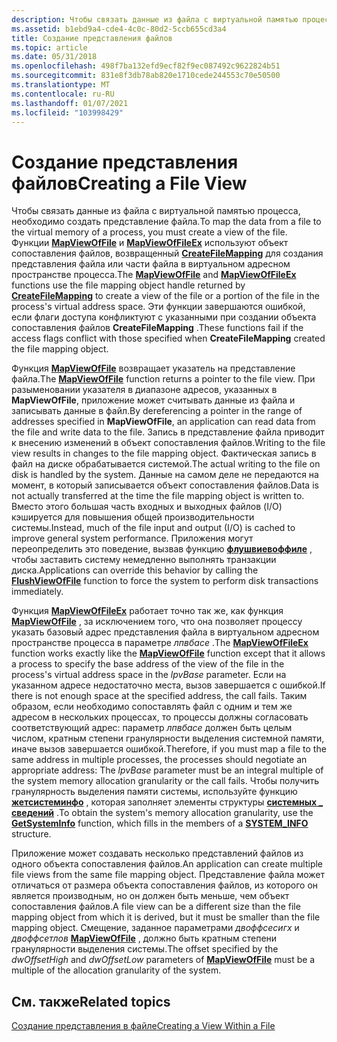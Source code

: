 ```yaml
---
description: Чтобы связать данные из файла с виртуальной памятью процесса, необходимо создать представление файла.
ms.assetid: b1ebd9a4-cde4-4c0c-80d2-5ccb655cd3a4
title: Создание представления файлов
ms.topic: article
ms.date: 05/31/2018
ms.openlocfilehash: 498f7ba132efd9ecf82f9ec087492c9622824b51
ms.sourcegitcommit: 831e8f3db78ab820e1710cede244553c70e50500
ms.translationtype: MT
ms.contentlocale: ru-RU
ms.lasthandoff: 01/07/2021
ms.locfileid: "103998429"
---
```

# <a name="creating-a-file-view"></a><span data-ttu-id="3f5d4-103">Создание представления файлов</span><span class="sxs-lookup"><span data-stu-id="3f5d4-103">Creating a File View</span></span>

<span data-ttu-id="3f5d4-104">Чтобы связать данные из файла с виртуальной памятью процесса, необходимо создать представление файла.</span><span class="sxs-lookup"><span data-stu-id="3f5d4-104">To map the data from a file to the virtual memory of a process, you must create a view of the file.</span></span> <span data-ttu-id="3f5d4-105">Функции [**MapViewOfFile**](/windows/win32/api/memoryapi/nf-memoryapi-mapviewoffile) и [**MapViewOfFileEx**](/windows/win32/api/memoryapi/nf-memoryapi-mapviewoffileex) используют объект сопоставления файлов, возвращенный [**CreateFileMapping**](/windows/desktop/api/WinBase/nf-winbase-createfilemappinga) для создания представления файла или части файла в виртуальном адресном пространстве процесса.</span><span class="sxs-lookup"><span data-stu-id="3f5d4-105">The [**MapViewOfFile**](/windows/win32/api/memoryapi/nf-memoryapi-mapviewoffile) and [**MapViewOfFileEx**](/windows/win32/api/memoryapi/nf-memoryapi-mapviewoffileex) functions use the file mapping object handle returned by [**CreateFileMapping**](/windows/desktop/api/WinBase/nf-winbase-createfilemappinga) to create a view of the file or a portion of the file in the process's virtual address space.</span></span> <span data-ttu-id="3f5d4-106">Эти функции завершаются ошибкой, если флаги доступа конфликтуют с указанными при создании объекта сопоставления файлов **CreateFileMapping** .</span><span class="sxs-lookup"><span data-stu-id="3f5d4-106">These functions fail if the access flags conflict with those specified when **CreateFileMapping** created the file mapping object.</span></span>

<span data-ttu-id="3f5d4-107">Функция [**MapViewOfFile**](/windows/win32/api/memoryapi/nf-memoryapi-mapviewoffile) возвращает указатель на представление файла.</span><span class="sxs-lookup"><span data-stu-id="3f5d4-107">The [**MapViewOfFile**](/windows/win32/api/memoryapi/nf-memoryapi-mapviewoffile) function returns a pointer to the file view.</span></span> <span data-ttu-id="3f5d4-108">При разыменовании указателя в диапазоне адресов, указанных в **MapViewOfFile**, приложение может считывать данные из файла и записывать данные в файл.</span><span class="sxs-lookup"><span data-stu-id="3f5d4-108">By dereferencing a pointer in the range of addresses specified in **MapViewOfFile**, an application can read data from the file and write data to the file.</span></span> <span data-ttu-id="3f5d4-109">Запись в представление файла приводит к внесению изменений в объект сопоставления файлов.</span><span class="sxs-lookup"><span data-stu-id="3f5d4-109">Writing to the file view results in changes to the file mapping object.</span></span> <span data-ttu-id="3f5d4-110">Фактическая запись в файл на диске обрабатывается системой.</span><span class="sxs-lookup"><span data-stu-id="3f5d4-110">The actual writing to the file on disk is handled by the system.</span></span> <span data-ttu-id="3f5d4-111">Данные на самом деле не передаются на момент, в который записывается объект сопоставления файлов.</span><span class="sxs-lookup"><span data-stu-id="3f5d4-111">Data is not actually transferred at the time the file mapping object is written to.</span></span> <span data-ttu-id="3f5d4-112">Вместо этого большая часть входных и выходных файлов (I/O) кэшируется для повышения общей производительности системы.</span><span class="sxs-lookup"><span data-stu-id="3f5d4-112">Instead, much of the file input and output (I/O) is cached to improve general system performance.</span></span> <span data-ttu-id="3f5d4-113">Приложения могут переопределить это поведение, вызвав функцию [**флушвиевоффиле**](/windows/win32/api/memoryapi/nf-memoryapi-flushviewoffile) , чтобы заставить систему немедленно выполнять транзакции диска.</span><span class="sxs-lookup"><span data-stu-id="3f5d4-113">Applications can override this behavior by calling the [**FlushViewOfFile**](/windows/win32/api/memoryapi/nf-memoryapi-flushviewoffile) function to force the system to perform disk transactions immediately.</span></span>

<span data-ttu-id="3f5d4-114">Функция [**MapViewOfFileEx**](/windows/win32/api/memoryapi/nf-memoryapi-mapviewoffileex) работает точно так же, как функция [**MapViewOfFile**](/windows/win32/api/memoryapi/nf-memoryapi-mapviewoffile) , за исключением того, что она позволяет процессу указать базовый адрес представления файла в виртуальном адресном пространстве процесса в параметре *лпвбасе* .</span><span class="sxs-lookup"><span data-stu-id="3f5d4-114">The [**MapViewOfFileEx**](/windows/win32/api/memoryapi/nf-memoryapi-mapviewoffileex) function works exactly like the [**MapViewOfFile**](/windows/win32/api/memoryapi/nf-memoryapi-mapviewoffile) function except that it allows a process to specify the base address of the view of the file in the process's virtual address space in the *lpvBase* parameter.</span></span> <span data-ttu-id="3f5d4-115">Если на указанном адресе недостаточно места, вызов завершается с ошибкой.</span><span class="sxs-lookup"><span data-stu-id="3f5d4-115">If there is not enough space at the specified address, the call fails.</span></span> <span data-ttu-id="3f5d4-116">Таким образом, если необходимо сопоставлять файл с одним и тем же адресом в нескольких процессах, то процессы должны согласовать соответствующий адрес: параметр *лпвбасе* должен быть целым числом, кратным степени гранулярности выделения системной памяти, иначе вызов завершается ошибкой.</span><span class="sxs-lookup"><span data-stu-id="3f5d4-116">Therefore, if you must map a file to the same address in multiple processes, the processes should negotiate an appropriate address: The *lpvBase* parameter must be an integral multiple of the system memory allocation granularity or the call fails.</span></span> <span data-ttu-id="3f5d4-117">Чтобы получить гранулярность выделения памяти системы, используйте функцию [**жетсистеминфо**](/windows/win32/api/sysinfoapi/nf-sysinfoapi-getsysteminfo) , которая заполняет элементы структуры [**системных \_ сведений**](/windows/win32/api/sysinfoapi/ns-sysinfoapi-system_info) .</span><span class="sxs-lookup"><span data-stu-id="3f5d4-117">To obtain the system's memory allocation granularity, use the [**GetSystemInfo**](/windows/win32/api/sysinfoapi/nf-sysinfoapi-getsysteminfo) function, which fills in the members of a [**SYSTEM\_INFO**](/windows/win32/api/sysinfoapi/ns-sysinfoapi-system_info) structure.</span></span>

<span data-ttu-id="3f5d4-118">Приложение может создавать несколько представлений файлов из одного объекта сопоставления файлов.</span><span class="sxs-lookup"><span data-stu-id="3f5d4-118">An application can create multiple file views from the same file mapping object.</span></span> <span data-ttu-id="3f5d4-119">Представление файла может отличаться от размера объекта сопоставления файлов, из которого он является производным, но он должен быть меньше, чем объект сопоставления файлов.</span><span class="sxs-lookup"><span data-stu-id="3f5d4-119">A file view can be a different size than the file mapping object from which it is derived, but it must be smaller than the file mapping object.</span></span> <span data-ttu-id="3f5d4-120">Смещение, заданное параметрами *двоффсесигх* и *двоффсетлов* [**MapViewOfFile**](/windows/win32/api/memoryapi/nf-memoryapi-mapviewoffile) , должно быть кратным степени гранулярности выделения системы.</span><span class="sxs-lookup"><span data-stu-id="3f5d4-120">The offset specified by the *dwOffsetHigh* and *dwOffsetLow* parameters of [**MapViewOfFile**](/windows/win32/api/memoryapi/nf-memoryapi-mapviewoffile) must be a multiple of the allocation granularity of the system.</span></span>

## <a name="related-topics"></a><span data-ttu-id="3f5d4-121">См. также</span><span class="sxs-lookup"><span data-stu-id="3f5d4-121">Related topics</span></span>

<dl> <dt>

[<span data-ttu-id="3f5d4-122">Создание представления в файле</span><span class="sxs-lookup"><span data-stu-id="3f5d4-122">Creating a View Within a File</span></span>](creating-a-view-within-a-file.md)
</dt> </dl>

 

 
